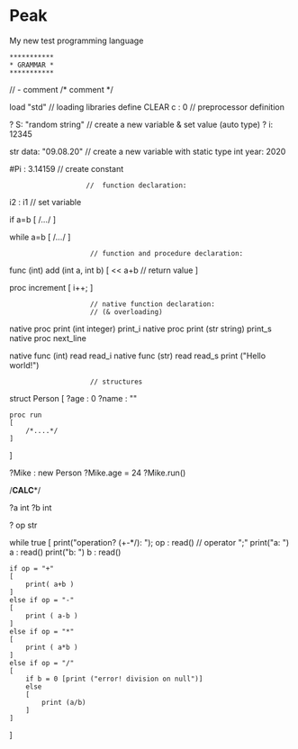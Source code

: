 # Peak
My new test programming language


    ***********
    * GRAMMAR *
    ***********

// - comment
/*  comment  */

load "std"              // loading libraries
define CLEAR c : 0      // preprocessor definition

? S: "random string"   // create a new variable & set value (auto type)
? i: 12345  

str data: "09.08.20"   // create a new variable with static type
int year: 2020

#Pi : 3.14159          // create constant


                       //  function declaration:

i2 : i1                // set variable

if a=b 
[
    /*...*/
]

while a=b
[
    /*...*/
]

                        // function and procedure declaration:
func (int) add (int a, int b)
[
    << a+b      // return value
]

proc increment
[
    i++;
]

                        // native function declaration:
                        // (& overloading)

native proc print (int integer) print_i
native proc print (str string) print_s
native proc next_line

native func (int) read read_i
native func (str) read read_s
print ("Hello world!")

                        // structures
struct Person
[
    ?age : 0
    ?name : ""

    proc run
    [
        /*....*/
    ]
]

?Mike : new Person
?Mike.age = 24
?Mike.run()


/****CALC*****/

?a int
?b int

? op str

while true
[
    print("operation? (+-*/): "); op : read()   // operator ";"
    print("a: ")
    a : read()
    print("b: ")
    b : read()

    if op = "+"
    [
        print( a+b )
    ]
    else if op = "-"
    [
        print ( a-b )
    ]
    else if op = "*"
    [
        print ( a*b )
    ]
    else if op = "/"
    [
        if b = 0 [print ("error! division on null")]
        else
        [
            print (a/b)
        ] 
    ]
]


